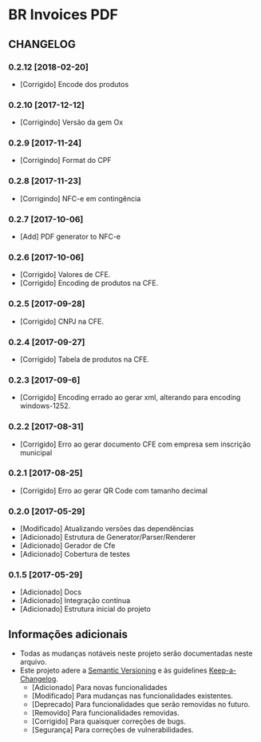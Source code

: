 # BR Invoices PDF

## CHANGELOG

### 0.2.12 [2018-02-20]
- [Corrigido] Encode dos produtos

### 0.2.10 [2017-12-12]
- [Corrigindo] Versão da gem Ox

### 0.2.9 [2017-11-24]
- [Corrigindo] Format do CPF

### 0.2.8 [2017-11-23]
- [Corrigindo] NFC-e em contingência

### 0.2.7 [2017-10-06]
- [Add] PDF generator to NFC-e

### 0.2.6 [2017-10-06]
- [Corrigido] Valores de CFE.
- [Corrigido] Encoding de produtos na CFE.

### 0.2.5 [2017-09-28]
- [Corrigido] CNPJ na CFE.

### 0.2.4 [2017-09-27]
- [Corrigido] Tabela de produtos na CFE.

### 0.2.3 [2017-09-6]
- [Corrigido] Encoding errado ao gerar xml, alterando para encoding windows-1252.

### 0.2.2 [2017-08-31]
- [Corrigido] Erro ao gerar documento CFE com empresa sem inscrição municipal

### 0.2.1 [2017-08-25]
- [Corrigido] Erro ao gerar QR Code com tamanho decimal

### 0.2.0 [2017-05-29]
- [Modificado] Atualizando versões das dependências
- [Adicionado] Estrutura de Generator/Parser/Renderer
- [Adicionado] Gerador de Cfe
- [Adicionado] Cobertura de testes

### 0.1.5 [2017-05-29]
- [Adicionado] Docs
- [Adicionado] Integração contínua
- [Adicionado] Estrutura inicial do projeto

## Informações adicionais
- Todas as mudanças notáveis neste projeto serão documentadas neste arquivo.
- Este projeto adere a [Semantic Versioning](http://semver.org/) e às guidelines [Keep-a-Changelog](https://github.com/olivierlacan/keep-a-changelog).
   - [Adicionado] Para novas funcionalidades
   - [Modificado] Para mudanças nas funcionalidades existentes.
   - [Deprecado] Para funcionalidades que serão removidas no futuro.
   - [Removido] Para funcionalidades removidas.
   - [Corrigido] Para quaisquer correções de bugs.
   - [Segurança] Para correções de vulnerabilidades.
